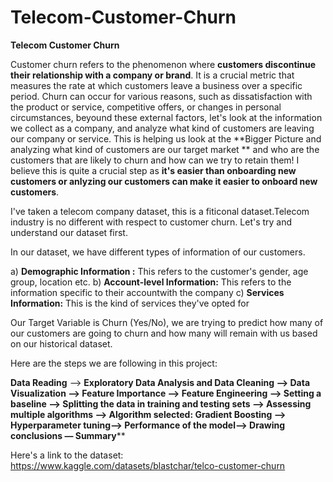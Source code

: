 # Telecom-Customer-Churn
**Telecom Customer Churn**

Customer churn refers to the phenomenon where **customers discontinue their relationship with a company or brand**. It is a crucial metric that measures the rate at which customers leave a business over a specific period. 
Churn can occur for various reasons, such as dissatisfaction with the product or service, competitive offers, or changes in personal circumstances, beyound these external factors, let's look at the information we collect as a company, and analyze what kind of customers are leaving our company or service. This is helping us look at the **Bigger Picture and analyzing what kind of customers are our target market ** and who are the customers that are likely to churn and how can we try to retain them! I believe this is quite a crucial step as **it's easier than onboarding new customers or anlyzing our customers can make it easier to onboard new customers**. 

I've taken a telecom company dataset, this is a fiticonal dataset.Telecom industry is no different with respect to customer churn. Let's try and understand our dataset first. 

In our dataset, we have different types of information of our customers.

a) **Demographic Information :** This refers to the customer's gender, age group, location etc. 
b) **Account-level Information:** This refers to the information specific to their accountwith the company
c) **Services Information:** This is the kind of services they've opted for

Our Target Variable is Churn (Yes/No), we are trying to predict how many of our customers are going to churn and how many will remain with us based on our historical dataset.

Here are the steps we are following in this project:

**Data Reading**  --> **Exploratory Data Analysis and Data Cleaning --> **Data Visualization --> **Feature Importance**  --> **Feature Engineering** -->** **Setting a baseline** --> **Splitting the data in training and testing sets** --> **Assessing multiple algorithms** --> **Algorithm selected: Gradient Boosting** --> **Hyperparameter tuning**--> **Performance of the model**--> **Drawing conclusions** — Summary****

Here's a link to the dataset: https://www.kaggle.com/datasets/blastchar/telco-customer-churn
